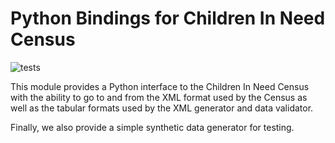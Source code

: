 
# Python Bindings for Children In Need Census

![tests](https://github.com/SocialFinanceDigitalLabs/sfdata-cincensus/actions/workflows/test.yml/badge.svg)

This module provides a Python interface to the Children In Need Census with
the ability to go to and from the XML format used by the Census as well as the
tabular formats used by the XML generator and data validator.

Finally, we also provide a simple synthetic data generator for testing.